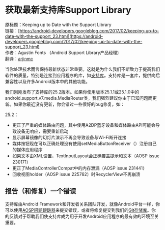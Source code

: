 # 获取最新支持库Support Library

原标题：Keeping up to Date with the Support Library  
链接：[https://android-developers.googleblog.com/2017/02/keeping-up-to-date-with-the-support_23.html](https://android-developers.googleblog.com/2017/02/keeping-up-to-date-with-the-support_23.html)  
作者：Agustin Fonts （Android Support Library产品经理)  
翻译：[arjinmc](https://github.com/arjinmc)  

当你处理技术而言保持最新状态非常重要。这就是为什么我们不断致力于提高我们软件的质量，特别是连接到应用程序的库，如[支持库](https://developer.android.com/topic/libraries/support-library)。支持库是一套库，提供向后兼容性以及许多Android版本中的其他功能。

我们刚刚发布了支持库的25.2版本。如果你使用版本25.1.1或25.1.0中的android.support.v7.media.MediaRouter类，我们强烈建议你由于已知问题而更新。如果你最近没有更新，你会错过一些很好的bug修复，如：
 
25.2：

* 更正了严重的媒体路由问题，其中使用A2DP蓝牙设备和媒体路由API可能会导致设备无响应，需要重新启动
* 显示屏幕镜像的幻灯片演示不再会导致设备与Wi-Fi断开连接
* 媒体按钮现在可以正确处理没有使用setMediaButtonReceiver（）注册自己的媒体应用程序
* 如果文本由XML设置，TextInputLayout会正确覆盖提示和文本（AOSP issue 230171）
* 更正了MediaControllerCompat中的内存泄漏（AOSP issue 231441）
* 回收视图holder（AOSP issue 225762）时RecyclerView不再崩溃

## 报告（和修复）一个错误

支持库由Android Framework和开发者关系团队开发，就像Android平台一样，你可以使用[AOSP问题跟踪器](https://code.google.com/p/android/issues/list)来提交错误，或者将修复提交到我们的[Git存储库](https://android.googlesource.com/platform/frameworks/support.git)。你的反馈对于帮助我们使支持库成为用于开发Android应用程序的最有效的环境至关重要。

